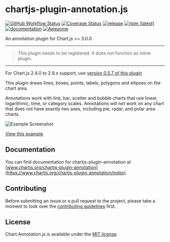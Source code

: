 # chartjs-plugin-annotation.js

[![GitHub Workflow Status](https://img.shields.io/github/workflow/status/chartjs/chartjs-plugin-annotation/Node.js%20CI)](https://github.com/chartjs/chartjs-plugin-annotation/actions/workflows/ci.yml)
[![Coverage Status](https://coveralls.io/repos/github/chartjs/chartjs-plugin-annotation/badge.svg?branch=master)](https://coveralls.io/github/chartjs/chartjs-plugin-annotation?branch=master)
[![release](https://img.shields.io/github/v/release/chartjs/chartjs-plugin-annotation?include_prereleases)](https://github.com/chartjs/chartjs-plugin-annotation/releases)
[![npm (latest)](https://img.shields.io/npm/v/chartjs-plugin-annotation/latest)](https://www.npmjs.com/package/chartjs-plugin-annotation/v/latest)
[![documentation](https://img.shields.io/static/v1?message=Documentation&color=informational)](https://www.chartjs.org/chartjs-plugin-annotation/index)
<a href="https://github.com/chartjs/awesome"><img src="https://awesome.re/badge-flat2.svg" alt="Awesome"></a>

An annotation plugin for Chart.js >= 3.0.0

---
> This plugin needs to be registered. It does not function as inline plugin.
---

For Chart.js 2.4.0 to 2.9.x support, use [version 0.5.7 of this plugin](https://github.com/chartjs/chartjs-plugin-annotation/releases/tag/v0.5.7)

This plugin draws lines, boxes, points, labels, polygons and ellipses on the chart area.

Annotations work with line, bar, scatter and bubble charts that use linear, logarithmic, time, or category scales. Annotations will not work on any chart that does not have exactly two axes, including pie, radar, and polar area charts.

![Example Screenshot](docs/guide/banner.png)

[View this example](https://www.chartjs.org/chartjs-plugin-annotation/latest/samples/intro.html)

## Documentation

You can find documentation for chartjs-plugin-annotation at [www.chartjs.org/chartjs-plugin-annotation](https://www.chartjs.org/chartjs-plugin-annotation/index).

## Contributing

Before submitting an issue or a pull request to the project, please take a moment to look over the [contributing guidelines](CONTRIBUTING.md) first.

## License

Chart.Annotation.js is available under the [MIT license](http://opensource.org/licenses/MIT).
